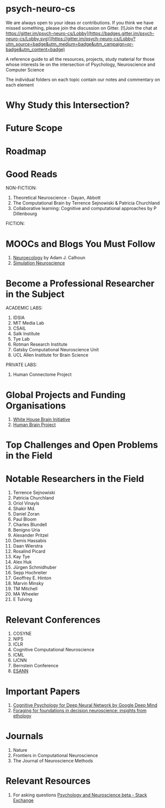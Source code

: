 # psych-neuro-cs
We are always open to your ideas or contributions. If you think we have missed something, please join the discussion on Gitter. 
[![Join the chat at https://gitter.im/psych-neuro-cs/Lobby](https://badges.gitter.im/psych-neuro-cs/Lobby.svg)](https://gitter.im/psych-neuro-cs/Lobby?utm_source=badge&utm_medium=badge&utm_campaign=pr-badge&utm_content=badge) 


A reference guide to all the resources, projects, study material for those whose interests lie on the intersection of Psychology, Neuroscience and Computer Science 

The individual folders on each topic contain our notes and commentary on each element

# Why Study this Intersection? 

# Future Scope 

# Roadmap

# Good Reads 

NON-FICTION:
1. Theoretical Neuroscience - Dayan, Abbott
2. The Computational Brain by Terrence Sejnowiski & Patricia Churchland
3. Collaborative learning: Cognitive and computational approaches by P Dillenbourg

FICTION:

# MOOCs and Blogs You Must Follow

1. [Neuroecology](https://neuroecology.wordpress.com/) by Adam J. Calhoun 
2. [Simulation Neuroscience](https://www.edx.org/course/simulation-neuroscience-epflx-simneurox)

# Become a Professional Researcher in the Subject 

ACADEMIC LABS:

1. IDSIA	
2. MIT Media Lab	
3. CSAIL	
4. Salk Institute	
5. Tye Lab	
6. Rotman Research Institute	
7. Gatsby Computational Neuroscience Unit
8. UCL	Allen Institute for Brain Science	

PRIVATE LABS: 

1. Human Connectome Project

# Global Projects and Funding Organisations

1. [White House Brain Initiative](http://www.braininitiative.org/)
2. [Human Brain Project](https://www.humanbrainproject.eu/en/)

# Top Challenges and Open Problems in the Field

# Notable Researchers in the Field
1. Terrence Sejnowiski	
2. Patricia Churchland	
3. Oriol Vinayls	
4. Shakir Md.	
5. Daniel Zoran	
6. Paul Bloom	
7. Charles Blundell	
8. Benigno Uria	
9. Alexander Pritzel	
10. Demis Hassabis	
11. Daan Wierstra	
12. Rosalind Picard	
13. Kay Tye	
14. Alex Huk	
15. Jürgen Schmidhuber	
16. Sepp Hochreiter	
17. Geoffrey E. Hinton	
18. Marvin Minsky	
19. TM Mitchell	
20. MA Wheeler	
21. E Tulving

# Relevant Conferences
1. COSYNE	
2. NIPS	
3. ICLR	
4. Cognitive Computational Neuroscience	
5. ICML	
6. IJCNN	
7. Bernstein Conference
8. [ESANN](https://www.elen.ucl.ac.be/esann/)

# Important Papers 
1. [Cognitive Psychology for Deep Neural Network by Google Deep Mind](https://arxiv.org/abs/1706.08606)
2. [Foraging for foundations in decision neuroscience: insights from ethology](https://www.nature.com/articles/s41583-018-0010-7)

# Journals
1. Nature
2. Frontiers in Computational Neuroscience	
3. The Journal of Neuroscience Methods

# Relevant Resources
1. For asking questions [Psychology and Neuroscience beta - Stack Exchange](https://psychology.stackexchange.com/)
